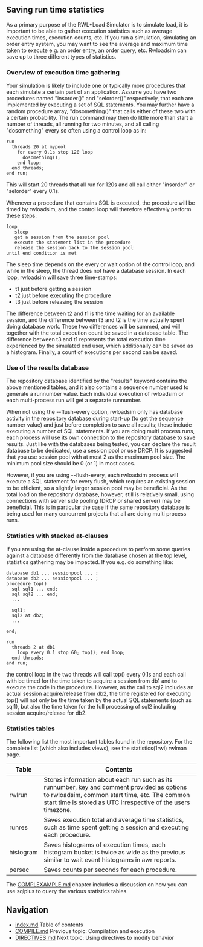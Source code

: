 ## Saving run time statistics 
As a primary purpose of the RWL*Load Simulator is to simulate load, it 
is important to be able to gather execution statistics such as average 
execution times, execution counts, etc.
If you run a simulation, simulating an order entry system, you may 
want to see the average and maximum time taken to execute e.g. an order 
entry, an order query, etc.
Rwloadsim can save up to three different types of statistics. 

### Overview of execution time gathering 
Your simulation is likely to include one or typically more procedures 
that each simulate a certain part of an application.
Assume you have two procedures named "insorder()" and "selorder()" 
respectively, that each are implemented by executing a set of SQL 
statements.
You may further have a random procedure array, "dosomething()" that 
calls either of these two with a certain probability.
The run command may then do little more than start a number of threads, 
all running for two minutes, and all calling "dosomething" every so 
often using a control loop as in: 
```
run
  threads 20 at mypool
    for every 0.1s stop 120 loop
      dosomething();
    end loop;
  end threads;
end run;
```
This will start 20 threads that all run for 120s and all call either 
"insorder" or "selorder" every 0.1s. 

Whenever a procedure that contains SQL is executed, the procedure will 
be timed by rwloadsim, and the control loop will therefore effectively 
perform these steps: 
```
loop
   sleep
   get a session from the session pool
   execute the statement list in the procedure
   release the session back to the session pool
until end condition is met 
```
The sleep time depends on the every or wait option of the control loop, 
and while in the sleep, the thread does not have a database session.
In each loop, rwloadsim will save three time-stamps: 
 * t1 just before getting a session
 * t2 just before executing the procedure
 * t3 just before releasing the session

The difference between t2 and t1 is the time waiting for an available 
session, and the difference between t3 and t2 is the time actually 
spent doing database work.
These two differences will be summed, and will together with the total 
execution count be saved in a database table.
The difference between t3 and t1 represents the total execution time experienced by
the simulated end user, which additionally can be saved as a histogram.
Finally, a count of executions per second can be saved. 

### Use of the results database
The repository database identified by the "results" keyword contains 
the above mentioned tables, and it also contains a sequence number used 
to generate a runnumber value.
Each individual execution of rwloadsim or each multi-process run
will get a separate runnumber.

When not using the --flush-every option, rwloadsim only has database 
activity in the repository database during start-up (to get the sequence 
number value) and just before completion to save all results; these
include executing a number of SQL statements.
If you are doing multi process runs, each process will use its own 
connection to the repository database to save results.
Just like with the databases being tested, you can declare the result 
database to be dedicated, use a session pool or use DRCP.
It is suggested that you use session pool with at most 2 as the maximum 
pool size.
The minimum pool size should be 0 (or 1) in most cases.

However, if you are using --flush-every, each rwloadsim process will 
execute a SQL statement for every flush, which requires an existing 
session to be efficient, so a slightly larger session pool may be beneficial.
As the total load on the repository database, however, still is 
relatively small, using connections with server side pooling (DRCP or 
shared server) may be beneficial.
This is in particular the case if the same repository database is being 
used for many concurrent projects that all are doing multi process runs.

### Statistics with stacked at-clauses
If you are using the at-clause inside a procedure to perform some 
queries against a database differently from the database chosen at the 
top level, statistics gathering may be impacted.
If you e.g. do something like:
```
database db1 ... sessionpool ... ;
database db2 ... sessionpool ... ;
procedure top()
  sql sql1 ... end;
  sql sql2 ... end;
  ...

  sql1;
  sql2 at db2;
  ...

end;

run 
  threads 2 at db1
    loop every 0.1 stop 60; top(); end loop;
  end threads;
end run;
```
the control loop in the two threads will call top() every 0.1s and each 
call with be timed for the time taken to acquire a session from db1 and 
to execute the code in the procedure.
However, as the call to sql2 includes an actual session acquire/release 
from db2, the time registered for executing top() will not only be the 
time taken by the actual SQL statements (such as sql1), but also the 
time taken for the full processing of sql2 including session 
acquire/release for db2.

### Statistics tables

The following list the most important tables found in the repository.
For the complete list (which also includes views), see the statistics(1rwl) rwlman page.

|Table|Contents|
|-----|--------|
|rwlrun|Stores information about each run such as its runnumber, key and comment provided as options to rwloadsim, common start time, etc.  The common start time is stored as UTC irrespective of the users timezone.|
|runres|Saves execution total and average time statistics, such as time spent getting a session and executing each procedure.|
|histogram|Saves histograms of execution times, each histogram bucket is twice as wide as the previous similar to wait event histograms in awr reports.|
|persec|Saves counts per seconds for each procedure.|


The [COMPLEXAMPLE.md](COMPLEXAMPLE.md) chapter includes a discussion
on how you can use sqlplus to query the various statistics tables.

## Navigation
* [index.md](index.md#rwpload-simulator-users-guide) Table of contents
* [COMPILE.md](COMPILE.md) Previous topic: Compilation and execution
* [DIRECTIVES.md](DIRECTIVES.md) Next topic: Using directives to modify behavior
